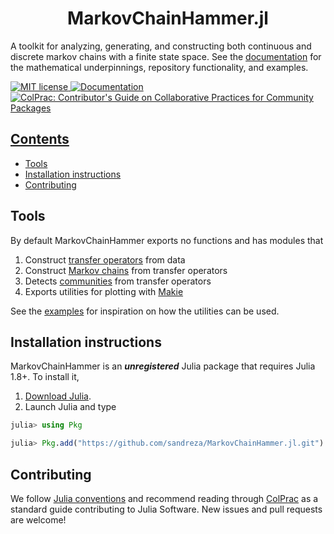 <!-- Title -->
<h1 align="center">
  MarkovChainHammer.jl
</h1>

A toolkit for analyzing, generating, and constructing both continuous and discrete markov chains with a finite state space. See the [documentation](https://sandreza.github.io/MarkovChainHammer.jl/dev/) for the mathematical underpinnings, repository functionality, and examples.

 <a href="https://mit-license.org">
    <img alt="MIT license" src="https://img.shields.io/badge/License-MIT-blue.svg?style=flat-square">
  </a>
 <a href="https://sandreza.github.io/MarkovChainHammer.jl/dev">
    <img alt="Documentation" src="https://img.shields.io/badge/documentation-stable%20release-red?style=flat-square">
  </a>
 <a href="https://github.com/SciML/ColPrac">
    <img alt="ColPrac: Contributor's Guide on Collaborative Practices for Community Packages" src="https://img.shields.io/badge/ColPrac-Contributor's%20Guide-blueviolet?style=flat-square">

## Contents
* [Tools](#tools)
* [Installation instructions](#installation-instructions)
* [Contributing](#contributing)

## Tools

By default MarkovChainHammer exports no functions and has modules that
1. Construct [transfer operators](https://en.wikipedia.org/wiki/Transfer_operator) from data
2. Construct [Markov chains](https://en.wikipedia.org/wiki/Markov_chain) from transfer operators
3. Detects [communities](https://en.wikipedia.org/wiki/Community_structure) from transfer operators
4. Exports utilities for plotting with [Makie](https://github.com/MakieOrg/Makie.jl)

See the [examples](https://github.com/sandreza/MarkovChainHammer.jl/tree/main/examples) for inspiration on how the utilities can be used.
## Installation instructions

MarkovChainHammer is an ***unregistered*** Julia package that requires Julia 1.8+. To install it,

1. [Download Julia](https://julialang.org/downloads/).
2. Launch Julia and type 
```julia
julia> using Pkg

julia> Pkg.add("https://github.com/sandreza/MarkovChainHammer.jl.git")
```

## Contributing 

We follow [Julia conventions](https://docs.julialang.org/en/v1/manual/style-guide/) and recommend reading through [ColPrac](https://docs.sciml.ai/ColPrac/stable/) as a standard guide contributing to Julia Software. New issues and pull requests are welcome!


